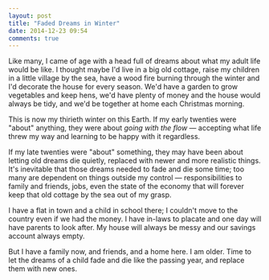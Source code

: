 ```yaml
---
layout: post
title: "Faded Dreams in Winter"
date: 2014-12-23 09:54
comments: true
---
```


Like many, I came of age with a head full of dreams about what my adult life would be like. I thought maybe I'd live in a big old cottage, raise my children in a little village by the sea, have a wood fire burning through the winter and I'd decorate the house for every season. We'd have a garden to grow vegetables and keep hens, we'd have plenty of money and the house would always be tidy, and we'd be together at home each Christmas morning.

This is now my thirieth winter on this Earth. If my early twenties were "about" anything, they were about *going with the flow* &mdash; accepting what life threw my way and learning to be happy with it regardless.

If my late twenties were "about" something, they may have been about letting old dreams die quietly, replaced with newer and more realistic things. It's inevitable that those dreams needed to fade and die some time; too many are dependent on things outside my control &mdash; responsibilities to family and friends, jobs, even the state of the economy that will forever keep that old cottage by the sea out of my grasp.

I have a flat in town and a child in school there; I couldn't move to the country even if we had the money. I have in-laws to placate and one day will have parents to look after. My house will always be messy and our savings account always empty.

But I have a family now, and friends, and a home here. I am older. Time to let the dreams of a child fade and die like the passing year, and replace them with new ones.
